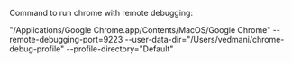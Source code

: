 Command to run chrome with remote debugging:

"/Applications/Google Chrome.app/Contents/MacOS/Google Chrome" --remote-debugging-port=9223 --user-data-dir="/Users/vedmani/chrome-debug-profile" --profile-directory="Default"